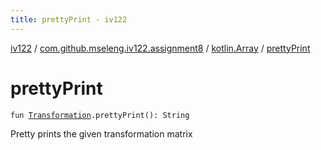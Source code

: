 ```yaml
---
title: prettyPrint - iv122
---
```


[iv122](../../index.md) / [com.github.mseleng.iv122.assignment8](../index.md) / [kotlin.Array](index.md) / [prettyPrint](.)

# prettyPrint

`fun `[`Transformation`](../-transformation.md)`.prettyPrint(): String`

Pretty prints the given transformation matrix

